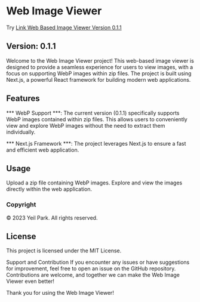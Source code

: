 # Web Image Viewer
Try [Link Web Based Image Viewer Version 0.1.1 ](https://viewer.yesyeil.ca/)
## Version: 0.1.1
Welcome to the Web Image Viewer project! This web-based image viewer is designed to provide a seamless experience for users to view images, with a focus on supporting WebP images within zip files. The project is built using Next.js, a powerful React framework for building modern web applications.

## Features
*** WebP Support ***: The current version (0.1.1) specifically supports WebP images contained within zip files. This allows users to conveniently view and explore WebP images without the need to extract them individually.

*** Next.js Framework ***: The project leverages Next.js to ensure a fast and efficient web application. 

## Usage
Upload a zip file containing WebP images.
Explore and view the images directly within the web application.

### Copyright
© 2023 Yeil Park. All rights reserved.

## License

This project is licensed under the MIT License.

Support and Contribution
If you encounter any issues or have suggestions for improvement, feel free to open an issue on the GitHub repository. Contributions are welcome, and together we can make the Web Image Viewer even better!

Thank you for using the Web Image Viewer!